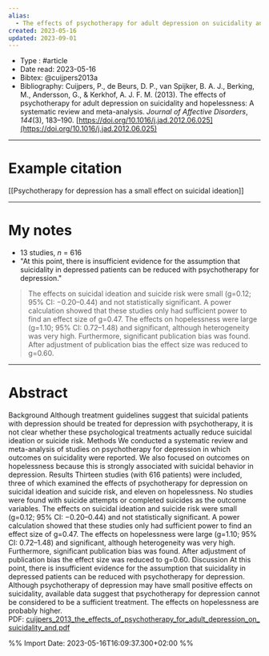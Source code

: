 ```yaml
---
alias:
  - The effects of psychotherapy for adult depression on suicidality and hopelessness
created: 2023-05-16
updated: 2023-09-01
---
```

- Type : #article 
- Date read: 2023-05-16
- Bibtex: @cuijpers2013a
- Bibliography: Cuijpers, P., de Beurs, D. P., van Spijker, B. A. J., Berking, M., Andersson, G., & Kerkhof, A. J. F. M. (2013). The effects of psychotherapy for adult depression on suicidality and hopelessness: A systematic review and meta-analysis. _Journal of Affective Disorders_, _144_(3), 183–190. [https://doi.org/10.1016/j.jad.2012.06.025](https://doi.org/10.1016/j.jad.2012.06.025)

---
# Example citation

[[Psychotherapy for depression has a small effect on suicidal ideation]]

---
# My notes
- 13 studies, *n* = 616
- "At this point, there is insufficient evidence for the assumption that suicidality in depressed patients can be reduced with psychotherapy for depression."

> The effects on suicidal ideation and suicide risk were small (g=0.12; 95% CI: −0.20–0.44) and not statistically significant. A power calculation showed that these studies only had sufficient power to find an effect size of g=0.47. The effects on hopelessness were large (g=1.10; 95% CI: 0.72–1.48) and significant, although heterogeneity was very high. Furthermore, significant publication bias was found. After adjustment of publication bias the effect size was reduced to g=0.60.

---

# Abstract
Background
Although treatment guidelines suggest that suicidal patients with depression should be treated for depression with psychotherapy, it is not clear whether these psychological treatments actually reduce suicidal ideation or suicide risk.
Methods
We conducted a systematic review and meta-analysis of studies on psychotherapy for depression in which outcomes on suicidality were reported. We also focused on outcomes on hopelessness because this is strongly associated with suicidal behavior in depression.
Results
Thirteen studies (with 616 patients) were included, three of which examined the effects of psychotherapy for depression on suicidal ideation and suicide risk, and eleven on hopelessness. No studies were found with suicide attempts or completed suicides as the outcome variables. The effects on suicidal ideation and suicide risk were small (g=0.12; 95% CI: −0.20–0.44) and not statistically significant. A power calculation showed that these studies only had sufficient power to find an effect size of g=0.47. The effects on hopelessness were large (g=1.10; 95% CI: 0.72–1.48) and significant, although heterogeneity was very high. Furthermore, significant publication bias was found. After adjustment of publication bias the effect size was reduced to g=0.60.
Discussion
At this point, there is insufficient evidence for the assumption that suicidality in depressed patients can be reduced with psychotherapy for depression. Although psychotherapy of depression may have small positive effects on suicidality, available data suggest that psychotherapy for depression cannot be considered to be a sufficient treatment. The effects on hopelessness are probably higher.
PDF: [cuijpers_2013_the_effects_of_psychotherapy_for_adult_depression_on_suicidality_and.pdf](file:///Users/oskarflygare/Library/CloudStorage/OneDrive-KarolinskaInstitutet/30-39%20Resources/37%20-%20Personal%20research%20library/zotero-articles/Cuijpers/cuijpers_2013_the_effects_of_psychotherapy_for_adult_depression_on_suicidality_and.pdf)

%% Import Date: 2023-05-16T16:09:37.300+02:00 %%
